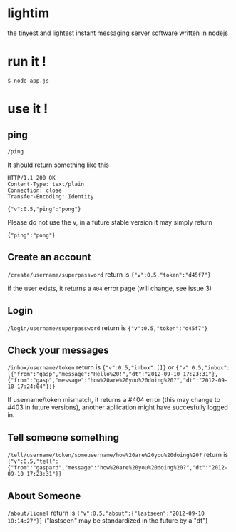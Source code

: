 lightim
=======

the tinyest and lightest instant messaging server software written in nodejs

run it !
=======

```
$ node app.js
```

use it !
=======

ping
----------
`/ping`

It should return something like this
```
HTTP/1.1 200 OK
Content-Type: text/plain
Connection: close
Transfer-Encoding: Identity

{"v":0.5,"ping":"pong"}
```

Please do not use the v, in a future stable version it may simply return
```
{"ping":"pong"}
```

Create an account
----------
`/create/username/superpassword`
return is
`{"v":0.5,"token":"d45f7"}`

if the user exists, it returns a `404` error page (will change, see issue 3)

Login
----------
`/login/username/superpassword`
return is
`{"v":0.5,"token":"d45f7"}`


Check your messages
----------
`/inbox/username/token`
return is 
`{"v":0.5,"inbox":[]}`
or
`{"v":0.5,"inbox":[{"from":"gasp","message":"Hello%20!","dt":"2012-09-10 17:23:31"},{"from":"gasp","message":"how%20are%20you%20doing%20?","dt":"2012-09-10 17:24:04"}]}`

If username/token mismatch, it returns a #404 error (this may change to #403 in future versions), another apllication might have succesfully logged in.


Tell someone something
----------
`/tell/username/token/someusername/how%20are%20you%20doing%20?`
return is
`{"v":0.5,"tell":{"from":"gaspard","message":"how%20are%20you%20doing%20?","dt":"2012-09-10 17:23:31"}}`


About Someone
----------
`/about/lionel`
return is
`{"v":0.5,"about":{"lastseen":"2012-09-10 18:14:27"}}` ("lastseen" may be standardized in the future by a "dt")
